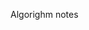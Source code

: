 <!--
 * @Author       : Zhu Honglin
 * @Date         : 2020-09-11 15:52:53
 * @LastEditTime : 2020-09-11 15:53:06
-->
Algorighm notes

